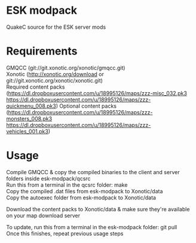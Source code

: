 ESK modpack
===========

QuakeC source for the ESK server mods


Requirements
============

GMQCC (git://git.xonotic.org/xonotic/gmqcc.git)  
Xonotic (http://xonotic.org/download or git://git.xonotic.org/xonotic/xonotic.git)  
Required content packs (https://dl.dropboxusercontent.com/u/18995126/maps/zzz-misc_032.pk3 https://dl.dropboxusercontent.com/u/18995126/maps/zzz-quickmenu_008.pk3)
Optional content packs (https://dl.dropboxusercontent.com/u/18995126/maps/zzz-monsters_008.pk3 https://dl.dropboxusercontent.com/u/18995126/maps/zzz-vehicles_001.pk3)


Usage
=====

Compile GMQCC & copy the compiled binaries to the client and server folders inside esk-modpack/qcsrc  
Run this from a terminal in the qcsrc folder: make  
Copy the compiled .dat files from esk-modpack to Xonotic/data  
Copy the autoexec folder from esk-modpack to Xonotic/data  

Download the content packs to Xonotic/data & make sure they're available on your map download server  


To update, run this from a terminal in the esk-modpack folder: git pull  
Once this finishes, repeat previous usage steps